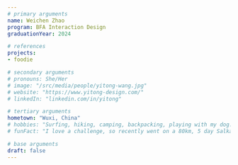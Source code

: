 ```yaml
---
# primary arguments
name: Weichen Zhao
program: BFA Interaction Design
graduationYear: 2024

# references
projects:
- foodie

# secondary arguments
# pronouns: She/Her
# image: "/src/media/people/yitong-wang.jpg"
# website: "https://www.yitong-design.com/"
# linkedIn: "linkedin.com/in/yitong"

# tertiary arguments
hometown: "Wuxi, China"
# hobbies: "Surfing, hiking, camping, backpacking, playing with my dog."
# funFact: "I love a challenge, so recently went on a 80km, 5 day Salkantay trek, hiking all the way to see Machu Picchu in Peru."

# base arguments
draft: false
---
```


